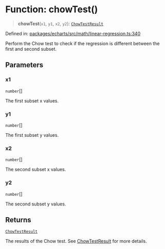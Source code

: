# Function: chowTest()

> **chowTest**(`x1`, `y1`, `x2`, `y2`): [`ChowTestResult`](../type-aliases/ChowTestResult.md)

Defined in: [packages/echarts/src/math/linear-regression.ts:340](https://github.com/geodaopenjs/openassistant/blob/2c7e2a603db0fcbd6603996e5ea15006191c5f7f/packages/echarts/src/math/linear-regression.ts#L340)

Perform the Chow test to check if the regression is different between the first and second subset.

## Parameters

### x1

`number`[]

The first subset x values.

### y1

`number`[]

The first subset y values.

### x2

`number`[]

The second subset x values.

### y2

`number`[]

The second subset y values.

## Returns

[`ChowTestResult`](../type-aliases/ChowTestResult.md)

The results of the Chow test. See [ChowTestResult](../type-aliases/ChowTestResult.md) for more details.

